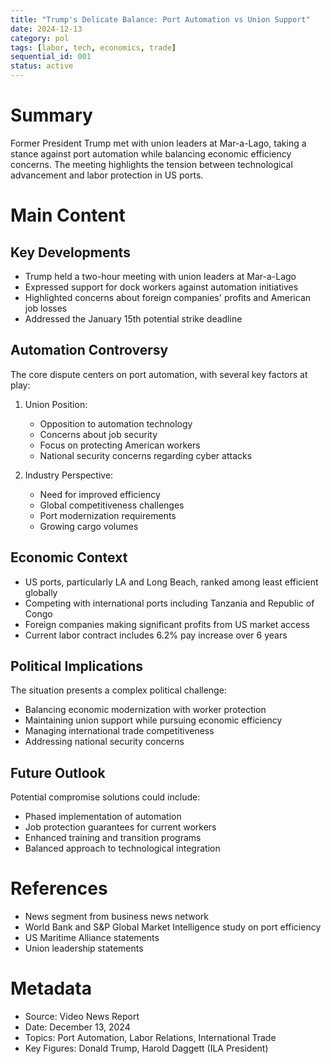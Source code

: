 ```yaml
---
title: "Trump's Delicate Balance: Port Automation vs Union Support"
date: 2024-12-13
category: pol
tags: [labor, tech, economics, trade]
sequential_id: 001
status: active
---
```


# Summary
Former President Trump met with union leaders at Mar-a-Lago, taking a stance against port automation while balancing economic efficiency concerns. The meeting highlights the tension between technological advancement and labor protection in US ports.

# Main Content

## Key Developments
- Trump held a two-hour meeting with union leaders at Mar-a-Lago
- Expressed support for dock workers against automation initiatives
- Highlighted concerns about foreign companies' profits and American job losses
- Addressed the January 15th potential strike deadline

## Automation Controversy
The core dispute centers on port automation, with several key factors at play:

1. Union Position:
   - Opposition to automation technology
   - Concerns about job security
   - Focus on protecting American workers
   - National security concerns regarding cyber attacks

2. Industry Perspective:
   - Need for improved efficiency
   - Global competitiveness challenges
   - Port modernization requirements
   - Growing cargo volumes

## Economic Context
- US ports, particularly LA and Long Beach, ranked among least efficient globally
- Competing with international ports including Tanzania and Republic of Congo
- Foreign companies making significant profits from US market access
- Current labor contract includes 6.2% pay increase over 6 years

## Political Implications
The situation presents a complex political challenge:
- Balancing economic modernization with worker protection
- Maintaining union support while pursuing economic efficiency
- Managing international trade competitiveness
- Addressing national security concerns

## Future Outlook
Potential compromise solutions could include:
- Phased implementation of automation
- Job protection guarantees for current workers
- Enhanced training and transition programs
- Balanced approach to technological integration

# References
- News segment from business news network
- World Bank and S&P Global Market Intelligence study on port efficiency
- US Maritime Alliance statements
- Union leadership statements

# Metadata
- Source: Video News Report
- Date: December 13, 2024
- Topics: Port Automation, Labor Relations, International Trade
- Key Figures: Donald Trump, Harold Daggett (ILA President)